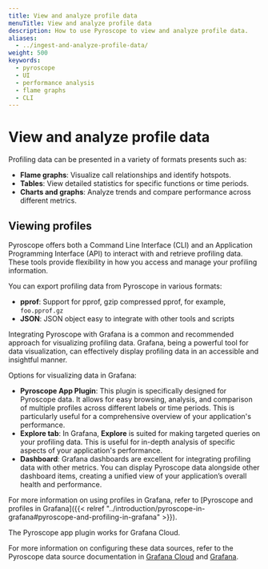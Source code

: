 ```yaml
---
title: View and analyze profile data
menuTitle: View and analyze profile data
description: How to use Pyroscope to view and analyze profile data.
aliases:
  - ../ingest-and-analyze-profile-data/
weight: 500
keywords:
  - pyroscope
  - UI
  - performance analysis
  - flame graphs
  - CLI
---
```


# View and analyze profile data

Profiling data can be presented in a variety of formats presents such as:
- **Flame graphs**: Visualize call relationships and identify hotspots.
- **Tables**: View detailed statistics for specific functions or time periods.
- **Charts and graphs**: Analyze trends and compare performance across different metrics.

## Viewing profiles

Pyroscope offers both a Command Line Interface (CLI) and an Application Programming Interface (API) to interact with and retrieve profiling data. These tools provide flexibility in how you access and manage your profiling information.

You can export profiling data from Pyroscope in various formats:
- **pprof**: Support for pprof, gzip compressed pprof, for example, `foo.pprof.gz`
- **JSON**: JSON object easy to integrate with other tools and scripts

Integrating Pyroscope with Grafana is a common and recommended approach for visualizing profiling data. Grafana, being a powerful tool for data visualization, can effectively display profiling data in an accessible and insightful manner.

Options for visualizing data in Grafana:

- **Pyroscope App Plugin**: This plugin is specifically designed for Pyroscope data. It allows for easy browsing, analysis, and comparison of multiple profiles across different labels or time periods. This is particularly useful for a comprehensive overview of your application's performance.
- **Explore tab**: In Grafana, **Explore** is suited for making targeted queries on your profiling data. This is useful for in-depth analysis of specific aspects of your application's performance.
- **Dashboard**: Grafana dashboards are excellent for integrating profiling data with other metrics. You can display Pyroscope data alongside other dashboard items, creating a unified view of your application’s overall health and performance.

For more information on using profiles in Grafana, refer to [Pyroscope and profiles in Grafana]({{< relref "../introduction/pyroscope-in-grafana#pyroscope-and-profiling-in-grafana" >}}).

The Pyroscope app plugin works for Grafana Cloud.

For more information on configuring these data sources, refer to the Pyroscope data source documentation in [Grafana Cloud](/docs/grafana-cloud/connect-externally-hosted/data-sources/pyroscope/) and [Grafana](/docs/grafana/latest/datasources/grafana-pyroscope/).
